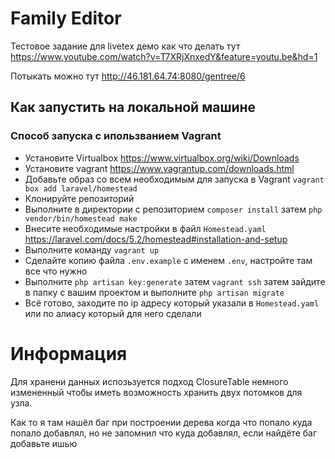 # Family Editor

Тестовое задание для livetex демо как что делать тут https://www.youtube.com/watch?v=T7XRjXnxedY&feature=youtu.be&hd=1

Потыкать можно тут http://46.181.64.74:8080/gentree/6

## Как запустить на локальной машине
### Способ запуска с ипользванием Vagrant
- Установите Virtualbox https://www.virtualbox.org/wiki/Downloads
- Установите vagrant https://www.vagrantup.com/downloads.html
- Добавьте образ со всем необходимым для запуска в Vagrant 
```vagrant box add laravel/homestead```
- Клонируйте репозиторий
- Выполните в директории с репозиторием
```composer install``` затем
```php vendor/bin/homestead make```
- Внесите необходимые настройки в файл 
```Homestead.yaml``` https://laravel.com/docs/5.2/homestead#installation-and-setup
- Выполните команду
```vagrant up```
- Сделайте копию файла ```.env.example``` с именем ```.env```, настройте там все что нужно
- Выполните
```php artisan key:generate``` затем
```vagrant ssh``` затем зайдите в папку с вашим проектом и выполните
```php artisan migrate```
- Всё готово, заходите по ip адресу который указали в ```Homestead.yaml``` или по алиасу который для него сделали

# Информация
Для хранени данных испозьзуется подход ClosureTable немного измененный чтобы иметь возможность хранить двух потомков для узла.

Как то я там нашёл баг при построении дерева когда что попало куда попало добавлял, но не запомнил что куда добавлял, если найдёте баг добавьте ишью



